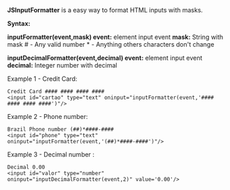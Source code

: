 **JSInputFormatter** is a easy way to format HTML inputs with masks.

**Syntax:**

**inputFormatter(event,mask)
event:** element input event
**mask:** String with mask
    # - Any valid number
    * - Anything
   others characters don't change

**inputDecimalFormatter(event,decimal)
event:** element input event
**decimal:** Integer number with decimal

Example 1 - Credit Card:
```
Credit Card #### #### #### ####
<input id="cartao" type="text" oninput="inputFormatter(event,'#### #### #### ####')"/>
```
Example 2 - Phone number:
```
Brazil Phone number (##)*####-####
<input id="phone" type="text" oninput="inputFormatter(event,'(##)*####-####')"/>
```
Example 3 - Decimal number :
```
Decimal 0.00
<input id="valor" type="number" oninput="inputDecimalFormatter(event,2)" value='0.00'/>
```

